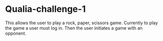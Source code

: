# Qualia-challenge-1

This allows the user to play a rock, paper, scissors game.  Currently to play the game a user must log in.
Then the user initiates a game with an opponent.
